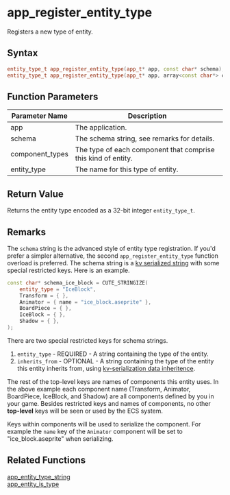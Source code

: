 # app_register_entity_type

Registers a new type of entity.

## Syntax

```cpp
entity_type_t app_register_entity_type(app_t* app, const char* schema);
entity_type_t app_register_entity_type(app_t* app, array<const char*> component_types, const char* entity_type);
```

## Function Parameters

Parameter Name | Description
--- | ---
app | The application.
schema | The schema string, see remarks for details.
component_types | The type of each component that comprise this kind of entity.
entity_type | The name for this type of entity.

## Return Value

Returns the entity type encoded as a 32-bit integer `entity_type_t`.

## Remarks

The `schema` string is the advanced style of entity type registration. If you'd prefer a simpler alternative, the second `app_register_entity_type` function overload is preferred. The schema string is a [kv serialized string](https://github.com/RandyGaul/cute_framework/tree/master/doc/serialization) with some special restricted keys. Here is an example.

```cpp
const char* schema_ice_block = CUTE_STRINGIZE(
	entity_type = "IceBlock",
	Transform = { },
	Animator = { name = "ice_block.aseprite" },
	BoardPiece = { },
	IceBlock = { },
	Shadow = { },
);
```

There are two special restricted keys for schema strings.

1. `entity_type` - REQUIRED - A string containing the type of the entity.
2. `inherits_from` - OPTIONAL - A string containing the type of the entity this entity inherits from, using [kv-serialization data inheritence](https://github.com/RandyGaul/cute_framework/tree/master/doc/serialization).

The rest of the top-level keys are names of components this entity uses. In the above example each component name (Transform, Animator, BoardPiece, IceBlock, and Shadow) are all components defined by you in your game. Besides restricted keys and names of components, no other **top-level** keys will be seen or used by the ECS system.

Keys within components will be used to serialize the component. For example the `name` key of the `Animator` component will be set to "ice_block.aseprite" when serializing.

## Related Functions

[app_entity_type_string](https://github.com/RandyGaul/cute_framework/blob/master/doc/ecs/app_entity_type_string.md)  
[app_entity_is_type](https://github.com/RandyGaul/cute_framework/blob/master/doc/ecs/app_entity_is_type.md)  
